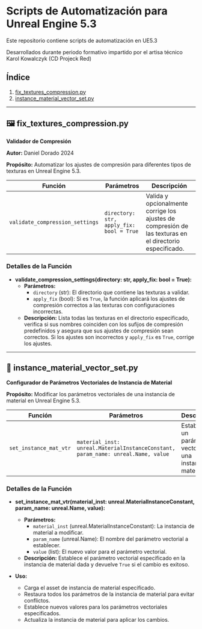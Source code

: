 # Scripts de Automatización para Unreal Engine 5.3

Este repositorio contiene scripts de automatización en UE5.3

Desarrollados durante  periodo formativo impartido por el artisa técnico Karol Kowalczyk (CD Projeck Red) 


## Índice

1. [fix_textures_compression.py](#fix_textures_compressionpy)
2. [instance_material_vector_set.py](#instance_material_vector_setpy)

---

## 🖼️ fix_textures_compression.py

**Validador de Compresión**

**Autor:** Daniel Dorado 2024

**Propósito:** Automatizar los ajustes de compresión para diferentes tipos de texturas en Unreal Engine 5.3.

| Función | Parámetros | Descripción |
| ------- | ---------- | ----------- |
| `validate_compression_settings` | `directory: str, apply_fix: bool = True` | Valida y opcionalmente corrige los ajustes de compresión de las texturas en el directorio especificado. |

### Detalles de la Función

- **validate_compression_settings(directory: str, apply_fix: bool = True):**
  - **Parámetros:**
    - `directory` (str): El directorio que contiene las texturas a validar.
    - `apply_fix` (bool): Si es `True`, la función aplicará los ajustes de compresión correctos a las texturas con configuraciones incorrectas.
  - **Descripción:** Lista todas las texturas en el directorio especificado, verifica si sus nombres coinciden con los sufijos de compresión predefinidos y asegura que sus ajustes de compresión sean correctos. Si los ajustes son incorrectos y `apply_fix` es `True`, corrige los ajustes.

---

## 🎨 instance_material_vector_set.py

**Configurador de Parámetros Vectoriales de Instancia de Material**

**Propósito:** Modificar los parámetros vectoriales de una instancia de material en Unreal Engine 5.3.

| Función | Parámetros | Descripción |
| ------- | ---------- | ----------- |
| `set_instance_mat_vtr` | `material_inst: unreal.MaterialInstanceConstant, param_name: unreal.Name, value` | Establece un parámetro vectorial en una instancia de material. |

### Detalles de la Función

- **set_instance_mat_vtr(material_inst: unreal.MaterialInstanceConstant, param_name: unreal.Name, value):**
  - **Parámetros:**
    - `material_inst` (unreal.MaterialInstanceConstant): La instancia de material a modificar.
    - `param_name` (unreal.Name): El nombre del parámetro vectorial a establecer.
    - `value` (list): El nuevo valor para el parámetro vectorial.
  - **Descripción:** Establece el parámetro vectorial especificado en la instancia de material dada y devuelve `True` si el cambio es exitoso.

- **Uso:**
  - Carga el asset de instancia de material especificado.
  - Restaura todos los parámetros de la instancia de material para evitar conflictos.
  - Establece nuevos valores para los parámetros vectoriales especificados.
  - Actualiza la instancia de material para aplicar los cambios.
